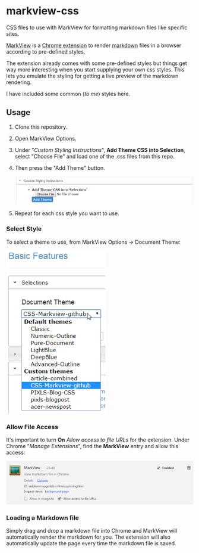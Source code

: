 # markview-css
CSS files to use with MarkView for formatting markdown files like specific sites.

[MarkView][] is a [Chrome extension][] to render [markdown][] files in a browser according to pre-defined styles.

[MarkView]: http://www.baiyunconsulting.com/portfolio-markview.html
[Chrome extension]: https://chrome.google.com/webstore/detail/markview/iaddkimmopgchbbnmfmdcophmlnghkim
[markdown]: https://daringfireball.net/projects/markdown/

The extension already comes with some pre-defined styles but things get way more interesting when you start supplying your own css styles.  This lets you emulate the styling for getting a live preview of the markdown rendering.

I have included some common (_to me_) styles here.


## Usage

1. Clone this repository.
2. Open MarkView Options.
3. Under "_Custom Styling Instructions_", **Add Theme CSS into Selection**, select "Choose File" and load one of the .css files from this repo.
4. Then press the "Add Theme" button.

    ![Adding a theme CSS](add-theme.png)

5. Repeat for each css style you want to use.

### Select Style
To select a theme to use, from MarkView Options &rarr; Document Theme:

![Choosing a theme](choose-theme.png)


### Allow File Access
It's important to turn **On** _Allow access to file URLs_ for the extension.
Under Chrome "_Manage Extensions_", find the **MarkView** entry and allow this access:

![Allow file access](allow-access.png)


### Loading a Markdown file
Simply drag and drop a markdown file into Chrome and MarkView will automatically render the markdown for you.  The extension will also automatically update the page every time the markdown file is saved.
